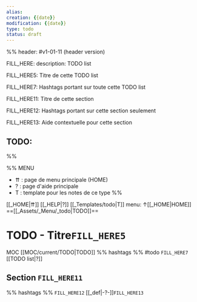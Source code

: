 ```yaml
---
alias:
creation: {{date}}
modification: {{date}}
type: todo
status: draft
---
```


%%
header: #v1-01-11 (header version)

FILL_HERE:
description: TODO list

FILL_HERE5:
Titre de cette TODO list

FILL_HERE7:
Hashtags portant sur toute cette TODO list

FILL_HERE11:
Titre de cette section

FILL_HERE12:
Hashtags portant sur cette section seulement

FILL_HERE13:
Aide contextuelle pour cette section

TODO:
- 
%%

%% MENU
- ⇈ : page de menu principale (HOME)
- ? : page d'aide principale
- T : template pour les notes de ce type
%%

[[_HOME|⇈]] [[_HELP|?]] [[_Templates/todo|T]] menu: ↑[[_HOME|HOME]] ==[[_Assets/_Menu/_todo|TODO]]==

# TODO - Titre`FILL_HERE5`
MOC [[MOC/current/TODO|TODO]] %% hashtags %% #todo `FILL_HERE7` [[TODO list|?]]

## Section `FILL_HERE11`
%% hashtags %% `FILL_HERE12` [[_def|-?-]]`FILL_HERE13` 
